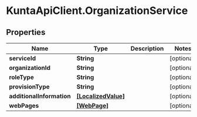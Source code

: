 # KuntaApiClient.OrganizationService

## Properties
Name | Type | Description | Notes
------------ | ------------- | ------------- | -------------
**serviceId** | **String** |  | [optional] 
**organizationId** | **String** |  | [optional] 
**roleType** | **String** |  | [optional] 
**provisionType** | **String** |  | [optional] 
**additionalInformation** | [**[LocalizedValue]**](LocalizedValue.md) |  | [optional] 
**webPages** | [**[WebPage]**](WebPage.md) |  | [optional] 


